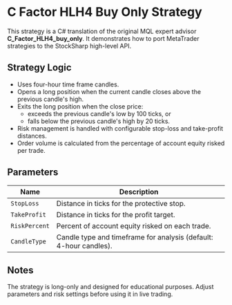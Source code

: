 # C Factor HLH4 Buy Only Strategy

This strategy is a C# translation of the original MQL expert advisor **C_Factor_HLH4_buy_only**. It demonstrates how to port MetaTrader strategies to the StockSharp high-level API.

## Strategy Logic

- Uses four-hour time frame candles.
- Opens a long position when the current candle closes above the previous candle's high.
- Exits the long position when the close price:
  - exceeds the previous candle's low by 100 ticks, or
  - falls below the previous candle's high by 20 ticks.
- Risk management is handled with configurable stop-loss and take-profit distances.
- Order volume is calculated from the percentage of account equity risked per trade.

## Parameters

| Name | Description |
| ---- | ----------- |
| `StopLoss` | Distance in ticks for the protective stop. |
| `TakeProfit` | Distance in ticks for the profit target. |
| `RiskPercent` | Percent of account equity risked on each trade. |
| `CandleType` | Candle type and timeframe for analysis (default: 4-hour candles). |

## Notes

The strategy is long-only and designed for educational purposes. Adjust parameters and risk settings before using it in live trading.
